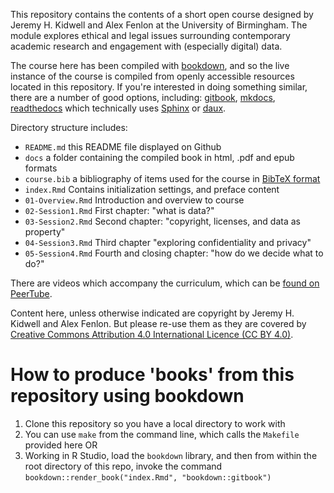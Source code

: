 This repository contains the contents of a short open course designed by Jeremy H. Kidwell and Alex Fenlon at the University of Birmingham. The module explores ethical and legal issues surrounding contemporary academic research and engagement with (especially digital) data. 

The course here has been compiled with [bookdown](https://github.com/rstudio/bookdown), and so the live instance of the course is compiled from openly accessible resources located in this repository. If you're interested in doing something similar, there are a number of good options, including: [gitbook](https://docs.gitbook.com/), [mkdocs](https://www.mkdocs.org/), [readthedocs](https://readthedocs.org) which technically uses [Sphinx](http://www.sphinx-doc.org/en/master/) or [daux](https://daux.io/).

Directory structure includes:
* `README.md` this README file displayed on Github
* `docs` a folder containing the compiled book in html, .pdf and epub formats
* `course.bib` a bibliography of items used for the course in [BibTeX format](http://www.bibtex.org/Format/)
* `index.Rmd` Contains initialization settings, and preface content
* `01-Overview.Rmd` Introduction and overview to course
* `02-Session1.Rmd` First chapter: "what is data?"
* `03-Session2.Rmd` Second chapter: "copyright, licenses, and data as property"
* `04-Session3.Rmd` Third chapter "exploring confidentiality and privacy"
* `05-Session4.Rmd` Fourth and closing chapter: "how do we decide what to do?"

There are videos which accompany the curriculum, which can be [found on PeerTube](https://peertube.co.uk/my-library/video-playlists/35b0f942-b944-42aa-aa7b-6e129b403271). 

Content here, unless otherwise indicated are copyright by Jeremy H. Kidwell and Alex Fenlon. But please re-use them as they are covered by [Creative Commons Attribution 4.0 International Licence (CC BY 4.0)](http://creativecommons.org/licenses/by/4.0).

# How to produce 'books' from this repository using bookdown

1. Clone this repository so you have a local directory to work with
2. You can use `make` from the command line, which calls the `Makefile` provided here OR
3. Working in R Studio, load the `bookdown` library, and then from within the root directory of this repo, invoke the command `bookdown::render_book("index.Rmd", "bookdown::gitbook")`
